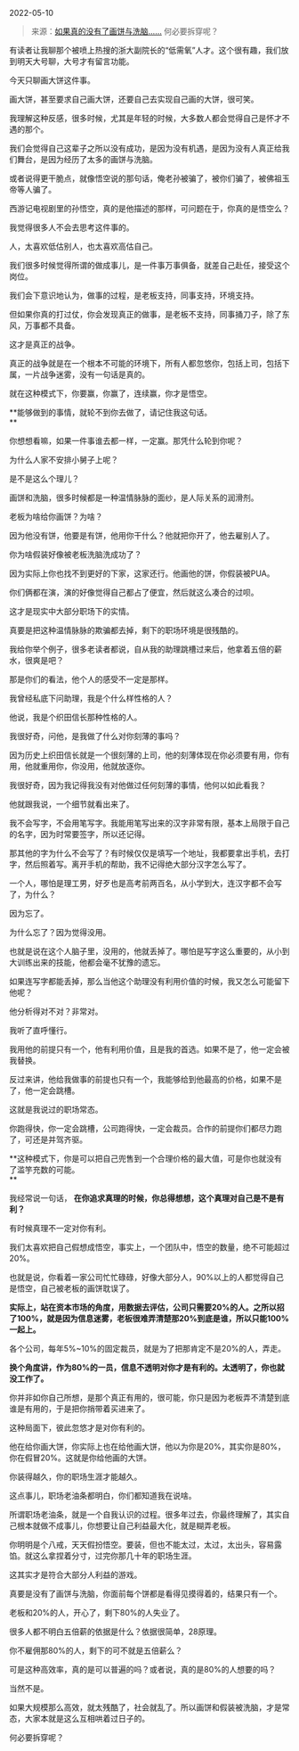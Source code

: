 2022-05-10

> 来源：[如果真的没有了画饼与洗脑......](http://mp.weixin.qq.com/s?__biz=MzU3NDc5Nzc0NQ==&mid=2247516495&idx=2&sn=c31e9d387f4b78b552bdf270a293c526&chksm=fd2e2391ca59aa871f744b27d8c7b74ff24549059266cd3e525243aedb7ef590e8781f2cc237&scene=27#wechat_redirect)
> 何必要拆穿呢？

有读者让我聊那个被喷上热搜的浙大副院长的“低需氧”人才。这个很有趣，我们放到明天大号聊，大号才有留言功能。  

  

今天只聊画大饼这件事。  

  

画大饼，甚至要求自己画大饼，还要自己去实现自己画的大饼，很可笑。  

  

我理解这种反感，很多时候，尤其是年轻的时候，大多数人都会觉得自己是怀才不遇的那个。  

  

我们会觉得自己这辈子之所以没有成功，是因为没有机遇，是因为没有人真正给我们舞台，是因为经历了太多的画饼与洗脑。  

  

或者说得更干脆点，就像悟空说的那句话，俺老孙被骗了，被你们骗了，被佛祖玉帝等人骗了。

  

西游记电视剧里的孙悟空，真的是他描述的那样，可问题在于，你真的是悟空么？  

  

我觉得很多人不会去思考这件事的。  

  

人，太喜欢低估别人，也太喜欢高估自己。  

  

我们很多时候觉得所谓的做成事儿，是一件事万事俱备，就差自己赴任，接受这个岗位。  

  

我们会下意识地认为，做事的过程，是老板支持，同事支持，环境支持。  

  

但如果你真的打过仗，你会发现真正的做事，是老板不支持，同事捅刀子，除了东风，万事都不具备。

  

这才是真正的战争。  

  

真正的战争就是在一个根本不可能的环境下，所有人都忽悠你，包括上司，包括下属，一片战争迷雾，没有一句话是真的。

  

就在这种模式下，你要赢，你赢了，连续赢，你才是悟空。

  

 **能够做到的事情，就轮不到你去做了，请记住我这句话。  
**

  

你想想看嘛，如果一件事谁去都一样，一定赢。那凭什么轮到你呢？  

  

为什么人家不安排小舅子上呢？  

  

是不是这么个理儿？  

  

画饼和洗脑，很多时候都是一种温情脉脉的面纱，是人际关系的润滑剂。

  

老板为啥给你画饼？为啥？  

  

因为他没有饼，他要是有饼，他用你干什么？他就把你开了，他去雇别人了。

  

你为啥假装好像被老板洗脑洗成功了？  

  

因为实际上你也找不到更好的下家，这家还行。他画他的饼，你假装被PUA。

  

你们俩都在演，演的好像觉得自己都占了便宜，然后就这么凑合的过呗。  

  

这才是现实中大部分职场下的实情。  

  

真要是把这种温情脉脉的欺骗都去掉，剩下的职场环境是很残酷的。  

  

我给你举个例子，很多老读者都说，自从我的助理跳槽过来后，他拿着五倍的薪水，很爽是吧？  

  

那是你们的看法，他个人的感受不一定是那样。  

  

我曾经私底下问助理，我是个什么样性格的人？  

  

他说，我是个织田信长那种性格的人。

  

我很好奇，问他，是我做了什么对你刻薄的事吗？  

  

因为历史上织田信长就是一个很刻薄的上司，他的刻薄体现在你必须要有用，你有用，他就重用你，你没用，他就放逐你。  

  

我很好奇，因为我记得我没有对他做过任何刻薄的事情，他何以如此看我？  

  

他就跟我说，一个细节就看出来了。

  

我不会写字，不会用笔写字。我能用笔写出来的汉字非常有限，基本上局限于自己的名字，因为时常要签字，所以还记得。

  

那其他的字为什么不会写了？有时候仅仅是填写一个地址，我都要拿出手机，去打字，然后照着写。离开手机的帮助，我不记得绝大部分汉字怎么写了。  

  

一个人，哪怕是理工男，好歹也是高考前两百名，从小学到大，连汉字都不会写了，为什么？  

  

因为忘了。  

  

为什么忘了？因为觉得没用。

  

也就是说在这个人脑子里，没用的，他就丢掉了。哪怕是写字这么重要的，从小到大训练出来的技能，他都会毫不犹豫的遗忘。

  

如果连写字都能丢掉，那么当他这个助理没有利用价值的时候，我又怎么可能留下他呢？

  

他分析得对不对？非常对。  

  

我听了直呼懂行。  

  

我用他的前提只有一个，他有利用价值，且是我的首选。如果不是了，他一定会被我替换。

  

反过来讲，他给我做事的前提也只有一个，我能够给到他最高的价格，如果不是了，他一定会跳槽。  

  

这就是我说过的职场常态。

  

你跑得快，你一定会跳槽，公司跑得快，一定会裁员。合作的前提你们都尽力跑了，可还是并驾齐驱。

  

 **这种模式下，你是可以把自己兜售到一个合理价格的最大值，可是你也就没有了滥竽充数的可能。  
**

  

我经常说一句话， **在你追求真理的时候，你总得想想，这个真理对自己是不是有利？**  

  

有时候真理不一定对你有利。  

  

我们太喜欢把自己假想成悟空，事实上，一个团队中，悟空的数量，绝不可能超过20%。  

  

也就是说，你看着一家公司忙忙碌碌，好像大部分人，90%以上的人都觉得自己是悟空，自己被老板的画饼耽误了。  

  

**实际上，站在资本市场的角度，用数据去评估，公司只需要20%的人。之所以招了100%，就是因为信息迷雾，老板很难弄清楚那20%到底是谁，所以只能100%一起上。**

  

各个公司，每年5%~10%的固定裁员，就是为了把那肯定不是20%的人，弄走。  

  

 **换个角度讲，作为80%的一员，信息不透明对你才是有利的。太透明了，你也就没工作了。**

  

你并非如你自己所想，是那个真正有用的，很可能，你只是因为老板弄不清楚到底谁是有用的，于是把你捎带着买进来了。  

  

这种局面下，彼此忽悠才是对你有利的。  

  

他在给你画大饼，你实际上也在给他画大饼，他以为你是20%，其实你是80%，你在假冒20%。这就是你给他画的大饼。

  

你装得越久，你的职场生涯才能越久。

  

这点事儿，职场老油条都明白，你们都知道我在说啥。  

  

所谓职场老油条，就是一个自我认识的过程。很多年过去，你最终理解了，其实自己根本就做不成事儿，你想要让自己利益最大化，就是糊弄老板。  

  

你明明是个八戒，天天假扮悟空。要装，但也不能太过，太过，太出头，容易露馅。就这么拿捏着分寸，过完你那几十年的职场生涯。

  

这其实才是符合大部分人利益的游戏。  

  

真要是没有了画饼与洗脑，你面前每个饼都是看得见摸得着的，结果只有一个。  

  

老板和20%的人，开心了，剩下80%的人失业了。

  

很多人都不明白五倍薪的依据是什么？依据很简单，28原理。  

  

你不雇佣那80%的人，剩下的可不就是五倍薪么？

  

可是这种高效率，真的是可以普遍的吗？或者说，真的是80%的人想要的吗？  

  

当然不是。  

  

如果大规模那么高效，就太残酷了，社会就乱了。所以画饼和假装被洗脑，才是常态，大家本就是这么互相哄着过日子的。

  

何必要拆穿呢？

